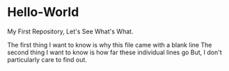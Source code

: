 # Hello-World
My First Repository, Let's See What's What.

The first thing I want to know is why this file came with a blank line
The second thing I want to know is how far these individual lines go
But, I don't particularly care to find out.

